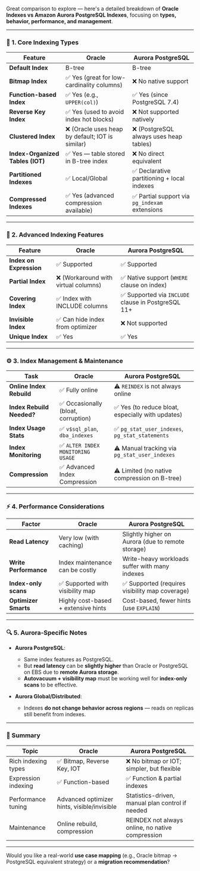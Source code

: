 Great comparison to explore — here's a detailed breakdown of **Oracle Indexes vs Amazon Aurora PostgreSQL Indexes**, focusing on **types, behavior, performance, and management**.

---

### 🧱 1. **Core Indexing Types**

| Feature                          | **Oracle**                                      | **Aurora PostgreSQL**                         |
| -------------------------------- | ----------------------------------------------- | --------------------------------------------- |
| **Default Index**                | B-tree                                          | B-tree                                        |
| **Bitmap Index**                 | ✅ Yes (great for low-cardinality columns)       | ❌ No native support                           |
| **Function-based Index**         | ✅ Yes (e.g., `UPPER(col)`)                      | ✅ Yes (since PostgreSQL 7.4)                  |
| **Reverse Key Index**            | ✅ Yes (used to avoid index hot blocks)          | ❌ Not supported natively                      |
| **Clustered Index**              | ❌ (Oracle uses heap by default; IOT is similar) | ❌ (PostgreSQL always uses heap tables)        |
| **Index-Organized Tables (IOT)** | ✅ Yes — table stored in B-tree index            | ❌ No direct equivalent                        |
| **Partitioned Indexes**          | ✅ Local/Global                                  | ✅ Declarative partitioning + local indexes    |
| **Compressed Indexes**           | ✅ Yes (advanced compression available)          | ✅ Partial support via `pg_indexam` extensions |

---

### 🧠 2. **Advanced Indexing Features**

| Feature                 | **Oracle**                          | **Aurora PostgreSQL**                              |
| ----------------------- | ----------------------------------- | -------------------------------------------------- |
| **Index on Expression** | ✅ Supported                         | ✅ Supported                                        |
| **Partial Index**       | ❌ (Workaround with virtual columns) | ✅ Native support (`WHERE` clause on index)         |
| **Covering Index**      | ✅ Index with INCLUDE columns        | ✅ Supported via `INCLUDE` clause in PostgreSQL 11+ |
| **Invisible Index**     | ✅ Can hide index from optimizer     | ❌ Not supported                                    |
| **Unique Index**        | ✅ Yes                               | ✅ Yes                                              |

---

### ⚙️ 3. **Index Management & Maintenance**

| Task                      | **Oracle**                         | **Aurora PostgreSQL**                            |
| ------------------------- | ---------------------------------- | ------------------------------------------------ |
| **Online Index Rebuild**  | ✅ Fully online                     | ⚠️ `REINDEX` is not always online                |
| **Index Rebuild Needed?** | ✅ Occasionally (bloat, corruption) | ✅ Yes (to reduce bloat, especially with updates) |
| **Index Usage Stats**     | ✅ `v$sql_plan`, `dba_indexes`      | ✅ `pg_stat_user_indexes`, `pg_stat_statements`   |
| **Index Monitoring**      | ✅ `ALTER INDEX MONITORING USAGE`   | ⚠️ Manual tracking via `pg_stat_user_indexes`    |
| **Compression**           | ✅ Advanced Index Compression       | ⚠️ Limited (no native compression on B-tree)     |

---

### ⚡ 4. **Performance Considerations**

| Factor                | Oracle                              | Aurora PostgreSQL                                 |
| --------------------- | ----------------------------------- | ------------------------------------------------- |
| **Read Latency**      | Very low (with caching)             | Slightly higher on Aurora (due to remote storage) |
| **Write Performance** | Index maintenance can be costly     | Write-heavy workloads suffer with many indexes    |
| **Index-only scans**  | ✅ Supported with visibility map     | ✅ Supported (requires visibility map coverage)    |
| **Optimizer Smarts**  | Highly cost-based + extensive hints | Cost-based, fewer hints (use `EXPLAIN`)           |

---

### 🔍 5. **Aurora-Specific Notes**

* **Aurora PostgreSQL**:

  * Same index features as PostgreSQL.
  * But **read latency** can be **slightly higher** than Oracle or PostgreSQL on EBS due to **remote Aurora storage**.
  * **Autovacuum + visibility map** must be working well for **index-only scans** to be effective.

* **Aurora Global/Distributed**:

  * Indexes **do not change behavior across regions** — reads on replicas still benefit from indexes.

---

### 🧠 Summary

| Topic               | **Oracle**                                  | **Aurora PostgreSQL**                            |
| ------------------- | ------------------------------------------- | ------------------------------------------------ |
| Rich indexing types | ✅ Bitmap, Reverse Key, IOT                  | ❌ No bitmap or IOT; simpler, but flexible        |
| Expression indexing | ✅ Function-based                            | ✅ Function & partial indexes                     |
| Performance tuning  | Advanced optimizer hints, visible/invisible | Statistics-driven, manual plan control if needed |
| Maintenance         | Online rebuild, compression                 | REINDEX not always online, no native compression |

---

Would you like a real-world **use case mapping** (e.g., Oracle bitmap → PostgreSQL equivalent strategy) or a **migration recommendation**?
